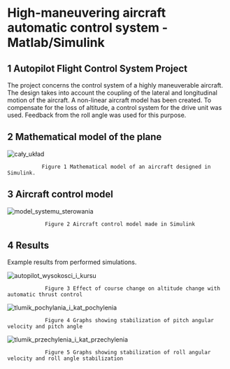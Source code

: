 # High-maneuvering aircraft automatic control system - Matlab/Simulink
## 1 Autopilot Flight Control System Project
The project concerns the control system of a highly maneuverable aircraft. 
The design takes into account the coupling of the lateral and longitudinal motion of the aircraft. 
A non-linear aircraft model has been created. To compensate for the loss of altitude, a control system for the drive unit was used. 
Feedback from the roll angle was used for this purpose.

## 2 Mathematical model of the plane
![cały_układ](https://github.com/user-attachments/assets/8b5d7df2-8109-4058-87d7-a71ce12f0c42)
               
               Figure 1 Mathematical model of an aircraft designed in Simulink.

## 3 Aircraft control model
![model_systemu_sterowania](https://github.com/user-attachments/assets/4255d53e-fc67-468e-a239-053f14824559)

                Figure 2 Aircraft control model made in Simulink

## 4 Results
Example results from performed simulations.

![autopilot_wysokosci_i_kursu](https://github.com/user-attachments/assets/0feb083a-09bb-47f5-9399-ec2c4a1c6609)

                Figure 3 Effect of course change on altitude change with automatic thrust control

![tlumik_pochylania_i_kat_pochylenia](https://github.com/user-attachments/assets/c04b7a40-55b1-4df0-b18f-a94489670b29)

                Figure 4 Graphs showing stabilization of pitch angular velocity and pitch angle

![tlumik_przechylenia_i_kat_przechylenia](https://github.com/user-attachments/assets/72090c35-992b-4c45-8365-4b80ccc0e75b)

                Figure 5 Graphs showing stabilization of roll angular velocity and roll angle stabilization

